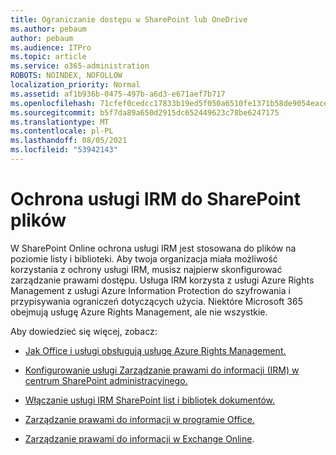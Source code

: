 ```yaml
---
title: Ograniczanie dostępu w SharePoint lub OneDrive
ms.author: pebaum
author: pebaum
ms.audience: ITPro
ms.topic: article
ms.service: o365-administration
ROBOTS: NOINDEX, NOFOLLOW
localization_priority: Normal
ms.assetid: af1b936b-0475-497b-a6d3-e671aef7b717
ms.openlocfilehash: 71cfef0cedcc17833b19ed5f050a6510fe1371b58de9054eace2f29a46b3e06d
ms.sourcegitcommit: b5f7da89a650d2915dc652449623c78be6247175
ms.translationtype: MT
ms.contentlocale: pl-PL
ms.lasthandoff: 08/05/2021
ms.locfileid: "53942143"
---
```

# <a name="irm-protection-to-sharepoint-files"></a>Ochrona usługi IRM do SharePoint plików


W SharePoint Online ochrona usługi IRM jest stosowana do plików na poziomie listy i biblioteki. Aby twoja organizacja miała możliwość korzystania z ochrony usługi IRM, musisz najpierw skonfigurować zarządzanie prawami dostępu. Usługa IRM korzysta z usługi Azure Rights Management z usługi Azure Information Protection do szyfrowania i przypisywania ograniczeń dotyczących użycia. Niektóre Microsoft 365 obejmują usługę Azure Rights Management, ale nie wszystkie. 

Aby dowiedzieć się więcej, zobacz:

- [Jak Office i usługi obsługują usługę Azure Rights Management.](https://docs.microsoft.com/azure/information-protection/understand-explore/office-apps-services-support)

- [Konfigurowanie usługi Zarządzanie prawami do informacji (IRM) w centrum SharePoint administracyjnego.](https://docs.microsoft.com/microsoft-365/compliance/set-up-irm-in-sp-admin-center)

- [Włączanie usługi IRM SharePoint list i bibliotek dokumentów.](https://docs.microsoft.com/microsoft-365/compliance/set-up-irm-in-sp-admin-center#irm-enable-sharepoint-document-libraries-and-lists)

- [Zarządzanie prawami do informacji w programie Office.](https://support.office.com/Article/Information-Rights-Management-in-Office-c7a70797-6b1e-493f-acf7-92a39b85e30c)

- [Zarządzanie prawami do informacji w Exchange Online](https://docs.microsoft.com/microsoft-365/compliance/information-rights-management-in-exchange-online).


